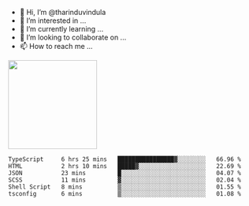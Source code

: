 - 👋 Hi, I’m @tharinduvindula
- 👀 I’m interested in ...
- 🌱 I’m currently learning ...
- 💞️ I’m looking to collaborate on ...
- 📫 How to reach me ...

<!---
tharinduvindula/tharinduvindula is a ✨ special ✨ repository because its `README.md` (this file) appears on your GitHub profile.
You can click the Preview link to take a look at your changes.
--->

<img height="180em" src="https://github-readme-stats.vercel.app/api?username=tharinduvindula&show_icons=true&hide_border=false&&count_private=true&include_all_commits=true" />


<!--START_SECTION:waka-->

```text
TypeScript     6 hrs 25 mins   ████████████████▓░░░░░░░░   66.96 %
HTML           2 hrs 10 mins   █████▓░░░░░░░░░░░░░░░░░░░   22.69 %
JSON           23 mins         █░░░░░░░░░░░░░░░░░░░░░░░░   04.07 %
SCSS           11 mins         ▓░░░░░░░░░░░░░░░░░░░░░░░░   02.04 %
Shell Script   8 mins          ▒░░░░░░░░░░░░░░░░░░░░░░░░   01.55 %
tsconfig       6 mins          ▒░░░░░░░░░░░░░░░░░░░░░░░░   01.08 %
```

<!--END_SECTION:waka-->
